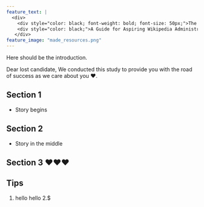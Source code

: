 ```yaml
---
feature_text: |
  <div>
    <div style="color: black; font-weight: bold; font-size: 50px;">The Road to Adminship</div>
    <div style="color: black;">A Guide for Aspiring Wikipedia Administrators</div>
   </div>
feature_image: "made_resources.png"
---
```


Here should be the introduction. 

Dear lost candidate, 
We conducted this study to provide you with the road of success as we care about you ❤️. 

## Section 1 

- Story begins 



## Section 2 

- Story in the middle 

## Section 3 ❤️❤️❤️


## Tips

1. hello hello
2.$ 
